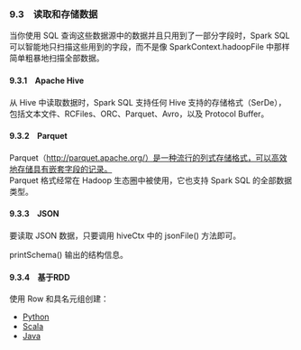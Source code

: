 ### 9.3　读取和存储数据 ###
当你使用 SQL 查询这些数据源中的数据并且只用到了一部分字段时，Spark SQL 可以智能地只扫描这些用到的字段，而不是像 SparkContext.hadoopFile 中那样简单粗暴地扫描全部数据。  

#### 9.3.1　Apache Hive ####
从 Hive 中读取数据时，Spark SQL 支持任何 Hive 支持的存储格式（SerDe），包括文本文件、RCFiles、ORC、Parquet、Avro，以及 Protocol Buffer。  

#### 9.3.2　Parquet ####
Parquet（http://parquet.apache.org/）是一种流行的列式存储格式，可以高效地存储具有嵌套字段的记录。  
Parquet 格式经常在 Hadoop 生态圈中被使用，它也支持 Spark SQL 的全部数据类型。

#### 9.3.3　JSON ####
要读取 JSON 数据，只要调用 hiveCtx 中的 jsonFile() 方法即可。

printSchema() 输出的结构信息。

#### 9.3.4　基于RDD ####
使用 Row 和具名元组创建：
-   [Python](P34FromRDDs.py)
-   [Scala](S34FromRDDs.scala)
-   [Java](J34FromRDDs.java)















